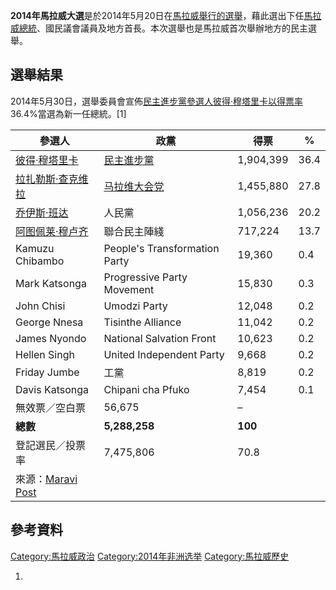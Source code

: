 **2014年馬拉威大選**是於2014年5月20日在[馬拉威舉行的選舉](https://zh.wikipedia.org/wiki/馬拉威 "wikilink")，藉此選出下任[馬拉威總統](https://zh.wikipedia.org/wiki/馬拉威總統 "wikilink")、國民議會議員及地方首長。本次選舉也是馬拉威首次舉辦地方的民主選舉。

## 選舉結果

2014年5月30日，選舉委員會宣佈[民主進步黨參選人](https://zh.wikipedia.org/wiki/民主进步党_\(马拉维\) "wikilink")[彼得·穆塔里卡以得票率](../Page/彼得·穆塔里卡.md "wikilink")36.4%當選為新一任總統。\[1\]

| 參選人                                                                                                                                                           | 政黨                                                              | 得票        | %    |
| ------------------------------------------------------------------------------------------------------------------------------------------------------------- | --------------------------------------------------------------- | --------- | ---- |
| [彼得·穆塔里卡](../Page/彼得·穆塔里卡.md "wikilink")                                                                                                                      | [民主進步黨](https://zh.wikipedia.org/wiki/民主进步党_\(马拉维\) "wikilink") | 1,904,399 | 36.4 |
| [拉扎勒斯·查克维拉](https://zh.wikipedia.org/wiki/拉扎勒斯·查克维拉 "wikilink")                                                                                               | [马拉维大会党](https://zh.wikipedia.org/wiki/马拉维大会党 "wikilink")       | 1,455,880 | 27.8 |
| [乔伊斯·班达](../Page/乔伊斯·班达.md "wikilink")                                                                                                                        | 人民黨                                                             | 1,056,236 | 20.2 |
| [阿图佩莱·穆卢齐](https://zh.wikipedia.org/wiki/阿图佩莱·穆卢齐 "wikilink")                                                                                                 | 聯合民主陣綫                                                          | 717,224   | 13.7 |
| Kamuzu Chibambo                                                                                                                                               | People's Transformation Party                                   | 19,360    | 0.4  |
| Mark Katsonga                                                                                                                                                 | Progressive Party Movement                                      | 15,830    | 0.3  |
| John Chisi                                                                                                                                                    | Umodzi Party                                                    | 12,048    | 0.2  |
| George Nnesa                                                                                                                                                  | Tisinthe Alliance                                               | 11,042    | 0.2  |
| James Nyondo                                                                                                                                                  | National Salvation Front                                        | 10,623    | 0.2  |
| Hellen Singh                                                                                                                                                  | United Independent Party                                        | 9,668     | 0.2  |
| Friday Jumbe                                                                                                                                                  | 工黨                                                              | 8,819     | 0.2  |
| Davis Katsonga                                                                                                                                                | Chipani cha Pfuko                                               | 7,454     | 0.1  |
| 無效票／空白票                                                                                                                                                       | 56,675                                                          | –         |      |
| **總數**                                                                                                                                                        | **5,288,258**                                                   | **100**   |      |
| 登記選民／投票率                                                                                                                                                      | 7,475,806                                                       | 70.8      |      |
| 來源：[Maravi Post](https://archive.is/20140531094322/http://www.maravipost.com/scope/announcements/6162-this-is-how-malawi-presidential-candidates-scored.html) |                                                                 |           |      |

## 參考資料

[Category:馬拉威政治](https://zh.wikipedia.org/wiki/Category:馬拉威政治 "wikilink")
[Category:2014年非洲选举](https://zh.wikipedia.org/wiki/Category:2014年非洲选举 "wikilink")
[Category:馬拉威歷史](https://zh.wikipedia.org/wiki/Category:馬拉威歷史 "wikilink")

1.